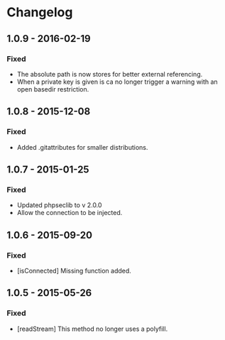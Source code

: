 # Changelog

## 1.0.9 - 2016-02-19

### Fixed

* The absolute path is now stores for better external referencing.
* When a private key is given is ca no longer trigger a warning with an open basedir restriction.

## 1.0.8 - 2015-12-08

### Fixed

* Added .gitattributes for smaller distributions.

## 1.0.7 - 2015-01-25

### Fixed

* Updated phpseclib to v 2.0.0
* Allow the connection to be injected.

## 1.0.6 - 2015-09-20

### Fixed

* [isConnected] Missing function added.

## 1.0.5 - 2015-05-26 

### Fixed

* [readStream] This method no longer uses a polyfill.
